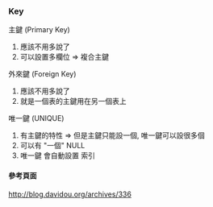 ### Key ###

主鍵 (Primary Key)

1. 應該不用多說了
2. 可以設置多欄位 => 複合主鍵

外來鍵 (Foreign Key)

1. 應該不用多說了
2. 就是一個表的主鍵用在另一個表上

唯一鍵 (UNIQUE)

1. 有主鍵的特性 => 但是主鍵只能設一個, 唯一鍵可以設很多個
2. 可以有 "一個" NULL
3. 唯一鍵 會自動設置 索引






#### 參考頁面 ####

http://blog.davidou.org/archives/336